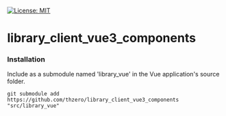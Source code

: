 [![License: MIT](https://img.shields.io/badge/License-MIT-yellow.svg)](https://opensource.org/licenses/MIT)

# library_client_vue3_components

### Installation

Include as a submodule named 'library_vue' in the Vue application's source folder.

```
git submodule add https://github.com/thzero/library_client_vue3_components "src/library_vue"
```
